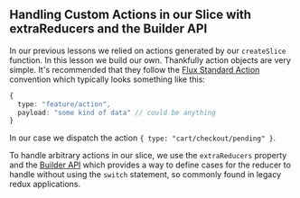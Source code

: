 ## Handling Custom Actions in our Slice with extraReducers and the Builder API

In our previous lessons we relied on actions generated by our `createSlice` function. In this lesson we build our own. Thankfully action objects are very simple. It's recommended that they follow the [Flux Standard Action](https://github.com/redux-utilities/flux-standard-action#flux-standard-action) convention which typically looks something like this:

```ts
{
  type: "feature/action",
  payload: "some kind of data" // could be anything
}
```

In our case we dispatch the action `{ type: "cart/checkout/pending" }`.

To handle arbitrary actions in our slice, we use the `extraReducers` property and the [Builder API](https://redux-toolkit.js.org/api/createreducer#usage-with-the-builder-callback-notation) which provides a way to define cases for the reducer to handle without using the `switch` statement, so commonly found in legacy redux applications.
